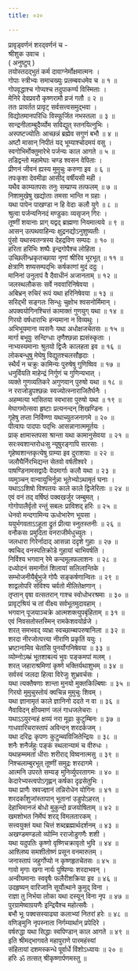 ```yaml
---
title: ०२०

---
```

प्रावृड्वर्णनं शरद्‌वर्णनं च -  
श्रीशुक उवाच ।  
( अनुष्टुप् )  
तयोस्तदद्भुतं कर्म दावाग्नेर्मोक्षमात्मनः ।  
गोपाः स्त्रीभ्यः समाचख्युः प्रलम्बवधमेव च ॥ १ ॥  
गोपवृद्धाश्च गोप्यश्च तदुपाकर्ण्य विस्मिताः ।  
मेनिरे देवप्रवरौ कृष्णरामौ व्रजं गतौ ॥ २ ॥  
ततः प्रावर्तत प्रावृट् सर्वसत्त्वसमुद्भवा ।  
विद्योतमानपरिधिः विस्फूर्जित नभस्तला ॥ ३ ॥  
सान्द्रनीलाम्बुदैर्व्योम सविद्युत् स्तनयित्नुभिः ।  
अस्पष्टज्योतिः आच्छन्नं ब्रह्मेव सगुणं बभौ ॥ ४ ॥  
अष्टौ मासान् निपीतं यद् भूम्याश्चोदमयं वसु ।  
स्वगोभिर्मोक्तुमारेभे पर्जन्यः काल आगते ॥ ५ ॥  
तडिद्वन्तो महामेघाः चण्ड श्वसन वेपिताः ।  
प्रीणनं जीवनं ह्यस्य मुमुचुः करुणा इव ॥ ६ ॥  
तपःकृशा देवमीढा आसीद् वर्षीयसी मही ।  
यथैव काम्यतपसः तनुः सम्प्राप्य तत्फलम् ॥ ७ ॥  
निशामुखेषु खद्योताः तमसा भान्ति न ग्रहाः ।  
यथा पापेन पाखण्डा न हि वेदाः कलौ युगे ॥ ८ ॥  
श्रुत्वा पर्जन्यनिनदं मण्डुकाः व्यसृजन् गिरः ।  
तूष्णीं शयानाः प्राग् यद्वद् ब्राह्मणा नियमात्यये ॥ ९ ॥  
आसन् उत्पथवाहिन्यः क्षुद्रनद्योऽनुशुष्यतीः ।  
पुंसो यथास्वतन्त्रस्य देहद्रविण सम्पदः ॥ १० ॥  
हरिता हरिभिः शष्पैः इन्द्रगोपैश्च लोहिता ।  
उच्छिलीन्ध्रकृतच्छाया नृणां श्रीरिव भूरभूत् ॥ ११ ॥  
क्षेत्राणि शष्यसम्पद्‌भिः कर्षकाणां मुदं ददुः ।  
मानिनां उनुतापं वै दैवाधीनं अजानताम् ॥ १२ ॥  
जलस्थलौकसः सर्वे नववारिनिषेवया ।  
अबिभ्रन् रुचिरं रूपं यथा हरिनिषेवया ॥ १३ ॥  
सरिद्‌भी सङ्‌गतः सिन्धुः चुक्षोभ श्वसनोर्मिमान् ।  
अपक्वयोगिनश्चित्तं कामाक्तं गुणयुग् यथा ॥ १४ ॥  
गिरयो वर्षधाराभिः हन्यमाना न विव्यथुः ।  
अभिभूयमाना व्यसनैः यथा अधोक्षजचेतसः ॥ १५ ॥  
मार्गा बभूवुः सन्दिग्धाः तृणैश्छन्ना ह्यसंस्कृताः ।  
नाभ्यस्यमानाः श्रुतयो द्विजैः कालहता इव ॥ १६ ॥  
लोकबन्धुषु मेघेषु विद्युतश्चलसौहृदाः ।  
स्थैर्यं न चक्रुः कामिन्यः पुरुषेषु गुणिष्विव ॥ १७ ॥  
धनुर्वियति माहेन्द्रं निर्गुणं च गुणिन्यभात् ।  
व्यक्ते गुणव्यतिकरे अगुणवान् पुरुषो यथा ॥ १८ ॥  
न रराजोडुपश्छन्नः स्वज्योत्स्नाराजितैर्घनैः ।  
अहम्मत्या भासितया स्वभासा पुरुषो यथा ॥ १९ ॥  
मेघागमोत्सवा हृष्टाः प्रत्यनन्दन् शिखण्डिनः ।  
गृहेषु तप्ता निर्विण्णा यथाच्युतजनागमे ॥ २० ॥  
पीत्वापः पादपाः पद्‌भिः आसन्नानात्ममूर्तयः ।  
प्राक् क्षामास्तपसा श्रान्ता यथा कामानुसेवया ॥ २१ ॥  
सरःस्वशान्तरोधःसु न्यूषुरङ्‌गापि सारसाः ।  
गृहेष्वशान्तकृत्येषु ग्राम्या इव दुराशयाः ॥ २२ ॥  
जलौघैर्निरभिद्यन्त सेतवो वर्षतीश्वरे ।  
पाषण्डिनामसद्वादैः वेदमार्गाः कलौ यथा ॥ २३ ॥  
व्यमुञ्चन् वान्वायुभिर्नुन्ना भूतेभ्योऽथामृतं घनाः ।  
यथाऽऽशिषो विश्पतयः काले काले द्विजेरिताः ॥ २४ ॥  
एवं वनं तद् वर्षिष्ठं पक्वखर्जुर जम्बुमत् ।  
गोगोपालैर्वृतो रन्तुं सबलः प्राविशद् हरिः ॥ २५ ॥  
धेनवो मन्दगामिन्य ऊधोभारेण भूयसा ।  
ययुर्भगवताऽऽहूता द्रुतं प्रीत्या स्नुतस्तनीः ॥ २६ ॥  
वनौकसः प्रमुदिता वनराजीर्मधुच्युतः ।  
जलधारा गिरेर्नादाद् आसन्ना ददृशे गुहाः ॥ २७ ॥  
क्वचिद् वनस्पतिक्रोडे गुहायां चाभिवर्षति ।  
निर्विश्य भगवान् रेमे कन्दमूलफलाशनः ॥ २८ ॥  
दध्योदनं समानीतं शिलायां सलिलान्तिके ।  
सम्भोजनीयैर्बुभुजे गोपैः सङ्‌कर्षणान्वितः ॥ २९ ॥  
शाद्वलोपरि संविश्य चर्वतो मीलितेक्षणान् ।  
तृप्तान् वृषा वत्सतरान् गाश्च स्वोधोभरश्रमाः ॥ ३० ॥  
प्रावृट्‌श्रियं च तां वीक्ष्य सर्वभूतमुदावहाम् ।  
भगवान् पूजयाञ्चक्रे आत्मशक्त्युपबृंहिताम् ॥ ३१ ॥  
एवं निवसतोस्तस्मिन् रामकेशवयोर्व्रजे ।  
शरत् समभवद् व्यभ्रा स्वच्छाम्ब्वपरुषानिला ॥ ३२ ॥  
शरदा नीरजोत्पत्त्या नीराणि प्रकृतिं ययुः ।  
भ्रष्टानामिव चेतांसि पुनर्योगनिषेवया ॥ ३३ ॥  
व्योम्नोऽब्भ्रं भूतशाबल्यं भुवः पङ्‌कमपां मलम् ।  
शरत् जहाराश्रमिणां कृष्णे भक्तिर्यथाशुभम् ॥ ३४ ॥  
सर्वस्वं जलदा हित्वा विरेजुः शुभ्रवर्चसः ।  
यथा त्यक्तैषणाः शान्ता मुनयो मुक्तकिल्बिषाः ॥ ३५ ॥  
गिरयो मुमुचुस्तोयं क्वचिन्न मुमुचुः शिवम् ।  
यथा ज्ञानामृतं काले ज्ञानिनो ददते न वा ॥ ३६ ॥  
नैवाविदन् क्षीयमाणं जलं गाधजलेचराः ।  
यथाऽऽयुरन्वहं क्षय्यं नरा मूढाः कुटुम्बिनः ॥ ३७ ॥  
गाधवारिचरास्तापं अविन्दन् शरदर्कजम् ।  
यथा दरिद्रः कृपणः कुटुम्ब्यविजितेन्द्रियः ॥ ३८ ॥  
शनैः शनैर्जहुः पङ्‌कं स्थलान्यामं च वीरुधः ।  
यथाहम्ममतां धीराः शरीराद् विष्वनात्मसु ॥ ३९ ॥  
निश्चलाम्बुरभूत् तूष्णीं समुद्रः शरदागमे ।  
आत्मनि उपरते सम्यङ्‌ मुनिर्व्युपरतागमः ॥ ४० ॥  
केदारेभ्यस्त्वपोऽगृह्णन् कर्षका दृढसेतुभिः ।  
यथा प्राणैः स्रवज्ज्ञानं तन्निरोधेन योगिनः ॥ ४१ ॥  
शरदर्कांशुजांस्तापान् भूतानां उडुपोऽहरत् ।  
देहाभिमानजं बोधो मुकुन्दो व्रजयोषिताम् ॥ ४२ ॥  
खमशोभत निर्मेघं शरद् विमलतारकम् ।  
सत्त्वयुक्तं यथा चित्तं शब्दब्रह्मार्थदर्शनम् ॥ ४३ ॥  
अखण्डमण्डलो व्योम्नि रराजोडुगणैः शशी ।  
यथा यदुपतिः कृष्णो वृष्णिचक्रावृतो भुवि ॥ ४४ ॥  
आश्लिष्य समशीतोष्णं प्रसून वनमारुतम् ।  
जनास्तापं जहुर्गोप्यो न कृष्णहृतचेतसः ॥ ४५ ॥  
गावो मृगाः खगा नार्यः पुष्पिण्यः शरदाभवन् ।  
अन्वीयमानाः स्ववृषैः फलैरीशक्रिया इव ॥ ४६ ॥  
उदहृष्यन् वारिजानि सूर्योत्थाने कुमुद्‌ विना ।  
राज्ञा तु निर्भया लोका यथा दस्यून् विना नृप ॥ ४७ ॥  
पुरग्रामेष्वाग्रयणैः इन्द्रियैश्च महोत्सवैः ।  
बभौ भूः पक्वसस्याढ्या कलाभ्यां नितरां हरेः ॥ ४८ ॥  
वणिङ्‌मुनि नृपस्नाता निर्गम्यार्थान् प्रपेदिरे ।  
वर्षरुद्धा यथा सिद्धाः स्वपिण्डान् काल आगते ॥ ४९ ॥  
इति श्रीमद्भागवते महापुराणे पारमहंस्यां  
संहितायां दशमस्कन्धे पूर्वार्धे विंशोऽध्यायः ॥ २० ॥  
हरिः ॐ तत्सत् श्रीकृष्णार्पणमस्तु ॥
